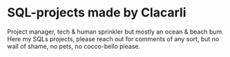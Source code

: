 # SQL-projects made by Clacarli

Project manager, tech & human sprinkler but mostly an ocean & beach bum.
Here my SQLs projects, please reach out for comments of any sort, but no wall of shame, no pets, no cocco-bello please.
